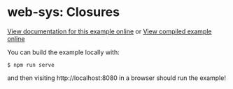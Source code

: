 # web-sys: Closures

[View documentation for this example online][dox] or [View compiled example
online][compiled]

[compiled]: https://rustwasm.github.io/wasm-bindgen/exbuild/closures/
[dox]: https://rustwasm.github.io/docs/wasm-bindgen/examples/closures.html

You can build the example locally with:

```
$ npm run serve
```

and then visiting http://localhost:8080 in a browser should run the example!
